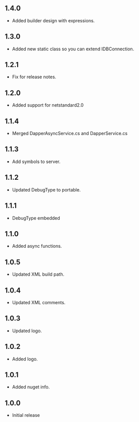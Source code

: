 
## 1.4.0
- Added builder design with expressions.

## 1.3.0
- Added new static class so you can extend IDBConnection.

## 1.2.1
- Fix for release notes.

## 1.2.0
- Added support for netstandard2.0

## 1.1.4
- Merged DapperAsyncService.cs and DapperService.cs

## 1.1.3
- Add symbols to server.

## 1.1.2
- Updated DebugType to portable.

## 1.1.1
- DebugType embedded

## 1.1.0
- Added async functions.

## 1.0.5
- Updated XML build path.

## 1.0.4
- Updated XML comments.

## 1.0.3
- Updated logo.

## 1.0.2
- Added logo.

## 1.0.1
- Added nuget info.

## 1.0.0
- Initial release